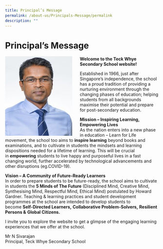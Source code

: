 ```yaml
---
title: Principal’s Message
permalink: /about-us/Principals-Message/permalink
description: ""
---
```

Principal’s Message
===================

<img src="/images/p1.jpg" style="width:220px;height:260px;margin-right:25px;" align = "left"> **Welcome to the Teck Whye Secondary School website!**

Established in 1966, just after Singapore’s independence, the school has a proud tradition of providing a nurturing environment through the changing phases of education; helping students from all backgrounds maximise their potential and prepare for post-secondary education.

**Mission – Inspiring Learning, Empowering Lives**  
As the nation enters into a new phase in education – Learn for Life movement, the school too aims to **inspire learning** beyond books and examinations, and to cultivate in students the mindsets and learning dispositions needed for a lifetime of learning. This will be crucial in **empowering** students to live happy and purposeful lives in a fast changing world, further accelerated by technological advancements and other disruptions (eg.COVID-19).

**Vision – A Community of Future-Ready Learners**  
In order to prepare students to be future-ready, the school aims to cultivate in students the **5 Minds of The Future** (Disciplined Mind, Creative Mind, Synthesising Mind, Respectful Mind, Ethical Mind) postulated by Howard Gardner. Teaching & learning practices and student development programmes at the school are intended to develop students to become **Self-Directed Learners,** **Collaborative Problem-Solvers,** **Resilient Persons &** **Global Citizens.**

I invite you to explore the website to get a glimpse of the engaging learning experiences that we offer at the school.

Mr N Sivarajan  
Principal, Teck Whye Secondary School